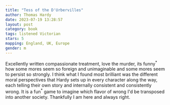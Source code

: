 ```yaml
---
title: "Tess of the D'Urbervilles"
author: Thomas Hardy
date: 2023-07-19 13:28:57
layout: post
category: book
tags: listened Victorian
stars: 5
mapping: England, UK, Europe
gender: m
---
```


Excellently written compassionate treatment, love the murder, its funny<sup>\*</sup> how some mores seem so foreign and unimaginable and some mores seem to persist so strongly. I think what I found most brilliant was the different moral perspectives that Hardy sets up in every character along the way, each telling their own story and internally consistent and consistently wrong. It is a fun<sup>\*</sup> game to imagine which flavor of wrong I'd be transposed into another society. Thankfully I am here and always right.

